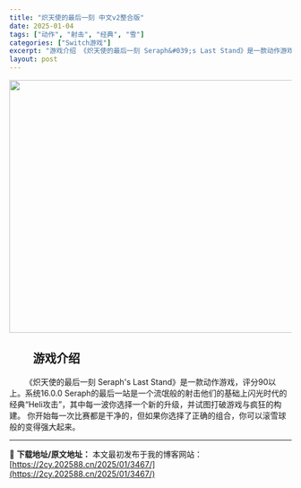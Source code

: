 ```yaml
---
title: "炽天使的最后一刻 中文v2整合版"
date: 2025-01-04
tags: ["动作", "射击", "经典", "雪"]
categories: ["Switch游戏"]
excerpt: "游戏介绍 《炽天使的最后一刻 Seraph&#039;s Last Stand》是一款动作游戏，评分90以上。系统16.0.0 Seraph的最后一站是一个流氓般的射击他们的基础上闪光时代的经典“Heli攻击”，其中每一波你选择一个新的升级，并试图打破游戏与疯狂的构建。 你开始每一次比赛都是干净的，但如果你选&hellip;"
layout: post
---
```


<img class="aligncenter size-full wp-image-3677" src="https://2cy.202588.cn/wp-content/uploads/2025/01/2025010512521924.webp" alt="" width="801" height="451" />
<h2 style="white-space: normal; text-indent: 2em; text-align: left;">游戏介绍</h2>
<p style="white-space: normal; text-indent: 2em; text-align: left;">《炽天使的最后一刻 Seraph's Last Stand》是一款动作游戏，评分90以上。系统16.0.0 Seraph的最后一站是一个流氓般的射击他们的基础上闪光时代的经典“Heli攻击”，其中每一波你选择一个新的升级，并试图打破游戏与疯狂的构建。 你开始每一次比赛都是干净的，但如果你选择了正确的组合，你可以滚雪球般的变得强大起来。</p>

---
📖 **下载地址/原文地址：** 本文最初发布于我的博客网站：[https://2cy.202588.cn/2025/01/3467/](https://2cy.202588.cn/2025/01/3467/)

